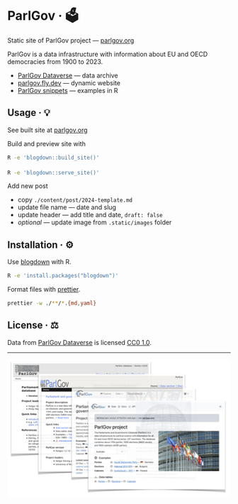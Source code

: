 # ParlGov · 🗳️

Static site of ParlGov project — [parlgov.org](https://parlgov.org/)

ParlGov is a data infrastructure with information about EU and OECD democracies from 1900 to 2023.

- [ParlGov Dataverse](https://dataverse.harvard.edu/dataverse/parlgov) — data archive
- [parlgov.fly.dev](https://parlgov.fly.dev/) — dynamic website
- [ParlGov snippets](https://github.com/hdigital/parlgov-snippets) — examples in R

## Usage · 💡

See built site at [parlgov.org](https://parlgov.org)

Build and preview site with

```sh
R -e 'blogdown::build_site()'

R -e 'blogdown::serve_site()'
```

Add new post

- copy `./content/post/2024-template.md`
- update file name — date and slug
- update header — add title and date, `draft: false`
- _optional_ — update image from `.static/images` folder

## Installation · ⚙️

Use [blogdown](https://github.com/rstudio/blogdown) with R.

```sh
R -e 'install.packages("blogdown")'
```

Format files with [prettier](https://prettier.io/docs/en/cli).

```sh
prettier -w ./**/*.{md,yaml}
```

## License · ⚖️

Data from [ParlGov
Dataverse](https://dataverse.harvard.edu/dataset.xhtml?persistentId=doi:10.7910/DVN/2VZ5ZC)
is licensed [CC0 1.0](https://creativecommons.org/publicdomain/zero/1.0/).

---

![ParlGov Web 2007–2024](./static/images/parlgov-web-versions.png)
